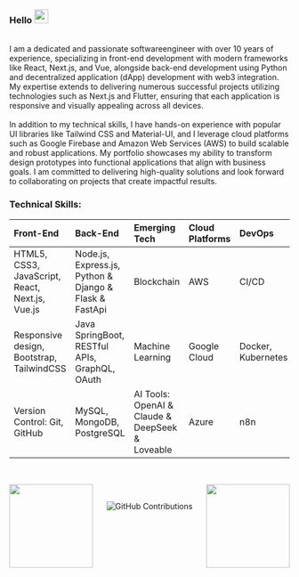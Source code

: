 ### Hello <img src="https://media.giphy.com/media/hvRJCLFzcasrR4ia7z/giphy.gif" width="25px">
  <br />
I am a dedicated and passionate softwareengineer with over 10 years of experience, specializing in front-end development with modern frameworks like React, Next.js, and Vue, alongside back-end development using Python and decentralized application (dApp) development with web3 integration. My expertise extends to delivering numerous successful projects utilizing technologies such as Next.js and Flutter, ensuring that each application is responsive and visually appealing across all devices.
<br><br>
In addition to my technical skills, I have hands-on experience with popular UI libraries like Tailwind CSS and Material-UI, and I leverage cloud platforms such as Google Firebase and Amazon Web Services (AWS) to build scalable and robust applications. My portfolio showcases my ability to transform design prototypes into functional applications that align with business goals. I am committed to delivering high-quality solutions and look forward to collaborating on projects that create impactful results.

### Technical Skills:

| Front-End                                       | Back-End                                              | Emerging Tech                                             | Cloud Platforms | DevOps     |
| :---------------------------------------------- | :-----------------------------------------------------| :-------------------------------------------------------- | :-------------- | :--------- |
| HTML5, CSS3, JavaScript, React, Next.js, Vue.js | Node.js, Express.js, Python & Django & Flask & FastApi| Blockchain                                                | AWS             | CI/CD      |
| Responsive design, Bootstrap, TailwindCSS       | Java SpringBoot, RESTful APIs, GraphQL, OAuth         | Machine Learning                                          | Google Cloud    | Docker, Kubernetes|
| Version Control: Git, GitHub                    | MySQL, MongoDB, PostgreSQL                            | AI Tools: OpenAI & Claude & DeepSeek & Loveable           | Azure           | n8n       |
                                                                                                                                                                     


<!-- - 💬 Telegram : [@pdev217](https://t.me/pdev217/);
- 📝 Email : sgirad86@gmail.com -->

<!-- 💗 **My Favorites Techs:**

![](https://img.shields.io/badge/Framework-React-informational?style=flat&logo=react&logoColor=white&color=3bac3a)
![](https://img.shields.io/badge/Framework-React-informational?style=flat&logo=react&logoColor=white&color=3bac3a)
![](https://img.shields.io/badge/Framework-Vue-informational?style=flat&logo=vue.js&logoColor=white&color=3bac3a)
![](https://img.shields.io/badge/Framework-Angular-informational?style=flat&logo=angular&logoColor=white&color=3bac3a)
![](https://img.shields.io/badge/Language-JavaScript-informational?style=flat&logo=javascript&logoColor=white&color=3bac3a)
![](https://img.shields.io/badge/Language-TypeScript-informational?style=flat&logo=typescript&logoColor=white&color=3bac3a)
![](https://img.shields.io/badge/Language-PHP-informational?style=flat&logo=php&logoColor=white&color=3bac3a)
![](https://img.shields.io/badge/Language-Laravel-informational?style=flat&logo=laravel&logoColor=white&color=3bac3a)
![](https://img.shields.io/badge/CI/CD-Github_Action-informational?style=flat&logo=github&logoColor=white&color=3bac3a)
![](https://img.shields.io/badge/Database-PostgreSQL-informational?style=flat&logo=postgresql&logoColor=white&color=3bac3a)
![](https://img.shields.io/badge/Database-MySQL-informational?style=flat&logo=mysql&logoColor=white&color=3bac3a)
![](https://img.shields.io/badge/Database-MongoDB-informational?style=flat&logo=mongodb&logoColor=white&color=3bac3a)
![](https://img.shields.io/badge/Shell-Bash-informational?style=flat&logo=gnu-bash&logoColor=white&color=3bac3a)
![](https://img.shields.io/badge/Tools-Docker-informational?style=flat&logo=docker&logoColor=white&color=3bac3a) -->

<br/>


<!-- <p align="center">
    <a href="https://www.buymeacoffee.com/pdev" target="_blank"><img src="https://www.buymeacoffee.com/assets/img/custom_images/orange_img.png" alt="Buy Me A Coffee" style="height: 41px !important;width: 174px !important;box-shadow: 0px 3px 2px 0px rgba(190, 190, 190, 0.5) !important;-webkit-box-shadow: 0px 3px 2px 0px rgba(190, 190, 190, 0.5) !important;" ></a>
</p> -->

<!-- [![Tanishka's github activity graph](https://activity-graph.herokuapp.com/graph?username=FullstackWEB-developer&theme=github&count_private=true&area=true&hide_border=true)](https://activity-graph.herokuapp.com/graph?username=FullstackWEB-developer&theme=github&count_private=true) -->

<div align="center"/>



<div>
<img style="height: 150px" align="left" src="https://github-readme-stats.vercel.app/api?username=adamalston&hide=html&hide_title=true&show_icons=true&count_private=true&layout=compact&theme=maroongold&include_all_commits=true" /><!-- wi*quL3fcV -->

<img style="height: 150px" align="right" src="https://github-readme-stats.vercel.app/api/top-langs/?username=superalive1005&layout=compact&theme=maroongold&include_all_commits=true" /> <br/>
</div>


![GitHub Contributions](https://github-readme-streak-stats.herokuapp.com/?&theme=ayu-mirage&user=adamalston)
